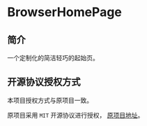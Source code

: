 # BrowserHomePage

## 简介

一个定制化的简洁轻巧的起始页。

## 开源协议授权方式

本项目授权方式与原项目一致。

原项目采用 `MIT` 开源协议进行授权， [原项目地址](https://github.com/Dreamer-Paul/KStart)。

